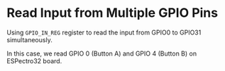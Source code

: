 Read Input from Multiple GPIO Pins
==================================

Using `GPIO_IN_REG` register to read the input from GPIO0 to GPIO31 simultaneously.

In this case, we read GPIO 0 (Button A) and GPIO 4 (Button B) on ESPectro32 board.

